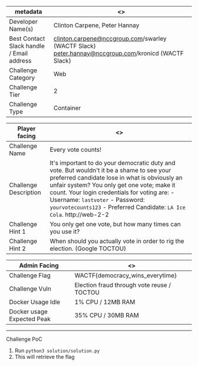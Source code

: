 | metadata | <> |
|--- | --- |
| Developer Name(s) | Clinton Carpene, Peter Hannay |
| Best Contact Slack handle / Email address | clinton.carpene@nccgroup.com/swarley (WACTF Slack) peter.hannay@nccgroup.com/kronicd (WACTF Slack) |
| Challenge Category | Web |
| Challenge Tier | 2 |
| Challenge Type | Container |

| Player facing | <> |
|--- | --- |
|Challenge Name | Every vote counts! |
|Challenge Description | It's important to do your democratic duty and vote. But wouldn't it be a shame to see your preferred candidate lose in what is obviously an unfair system? You only get one vote; make it count. Your login credentials for voting are: - Username: `lastvoter` - Password: `yourvotecounts123` - Preferred Candidate: `LA Ice Cola`. http://web-2-2 | 
|Challenge Hint 1 | You only get one vote, but how many times can you use it? |
|Challenge Hint 2 | When should you actually vote in order to rig the election. (Google TOCTOU) |

| Admin Facing | <> |
|--- | --- |
|Challenge Flag| WACTF{democracy_wins_everytime} |
|Challenge Vuln| Election fraud through vote reuse / TOCTOU |
|Docker Usage Idle | 1% CPU / 12MB RAM |
|Docker usage Expected Peak | 35% CPU / 30MB RAM |

---

Challenge PoC
1. Run `python3 solution/solution.py`
2. This will retrieve the flag
